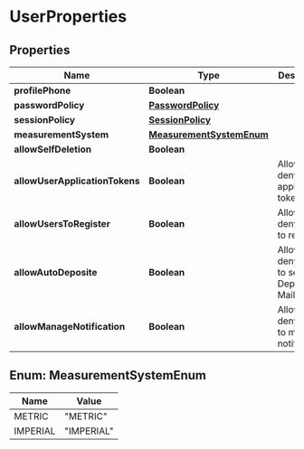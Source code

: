 # UserProperties

## Properties
Name | Type | Description | Notes
------------ | ------------- | ------------- | -------------
**profilePhone** | **Boolean** |  |  [optional]
**passwordPolicy** | [**PasswordPolicy**](PasswordPolicy.md) |  |  [optional]
**sessionPolicy** | [**SessionPolicy**](SessionPolicy.md) |  |  [optional]
**measurementSystem** | [**MeasurementSystemEnum**](#MeasurementSystemEnum) |  |  [optional]
**allowSelfDeletion** | **Boolean** |  |  [optional]
**allowUserApplicationTokens** | **Boolean** | Allow or deny user application tokens |  [optional]
**allowUsersToRegister** | **Boolean** | Allow or deny users to register |  [optional]
**allowAutoDeposite** | **Boolean** | Allow or deny users to set Auto Deposit Mailbox |  [optional]
**allowManageNotification** | **Boolean** | Allow or deny users to manage notifications |  [optional]

<a name="MeasurementSystemEnum"></a>
## Enum: MeasurementSystemEnum
Name | Value
---- | -----
METRIC | &quot;METRIC&quot;
IMPERIAL | &quot;IMPERIAL&quot;
